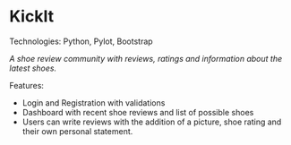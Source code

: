 # KickIt
Technologies: Python, Pylot, Bootstrap

*A shoe review community with reviews, ratings and information about the latest shoes.*

Features:
- Login and Registration with validations
- Dashboard with recent shoe reviews and list of possible shoes
- Users can write reviews with the addition of a picture, shoe rating and their own personal statement. 
